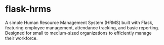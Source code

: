 # flask-hrms
A simple Human Resource Management System (HRMS) built with Flask, featuring employee management, attendance tracking, and basic reporting. Designed for small to medium-sized organizations to efficiently manage their workforce.
